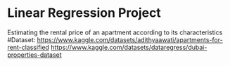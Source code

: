 # Linear Regression Project
Estimating the rental price of an apartment according to its characteristics
#Dataset: 
https://www.kaggle.com/datasets/adithyaawati/apartments-for-rent-classified
https://www.kaggle.com/datasets/dataregress/dubai-properties-dataset
